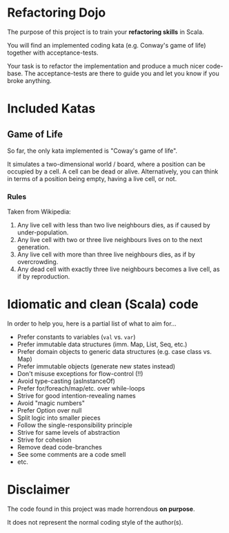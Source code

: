 # Refactoring Dojo

The purpose of this project is to train your **refactoring skills** in Scala.

You will find an implemented coding kata (e.g. Conway's game of life) together with acceptance-tests.

Your task is to refactor the implementation and produce a much nicer code-base. The acceptance-tests are there to guide you and let you know if you broke anything.

# Included Katas

## Game of Life

So far, the only kata implemented is "Coway's game of life". 

It simulates a two-dimensional world / board, where a position can be occupied by a cell. A cell can be dead or alive. Alternatively, you can think in terms of a position being empty, having a live cell, or not.

### Rules

Taken from Wikipedia:

1. Any live cell with less than two live neighbours dies, as if caused by under-population.
2. Any live cell with two or three live neighbours lives on to the next generation.
3. Any live cell with more than three live neighbours dies, as if by overcrowding.
4. Any dead cell with exactly three live neighbours becomes a live cell, as if by reproduction.

# Idiomatic and clean (Scala) code

In order to help you, here is a partial list of what to aim for...

* Prefer constants to variables (`val` vs. `var`)
* Prefer immutable data structures (imm. Map, List, Seq, etc.)
* Prefer domain objects to generic data structures (e.g. case class vs. Map)
* Prefer immutable objects (generate new states instead)
* Don't misuse exceptions for flow-control (!!)
* Avoid type-casting (asInstanceOf)
* Prefer for/foreach/map/etc. over while-loops
* Strive for good intention-revealing names
* Avoid "magic numbers"
* Prefer Option over null
* Split logic into smaller pieces
* Follow the single-responsibility principle
* Strive for same levels of abstraction
* Strive for cohesion
* Remove dead code-branches
* See some comments are a code smell
* etc.

# Disclaimer

The code found in this project was made horrendous **on purpose**.

It does not represent the normal coding style of the author(s).